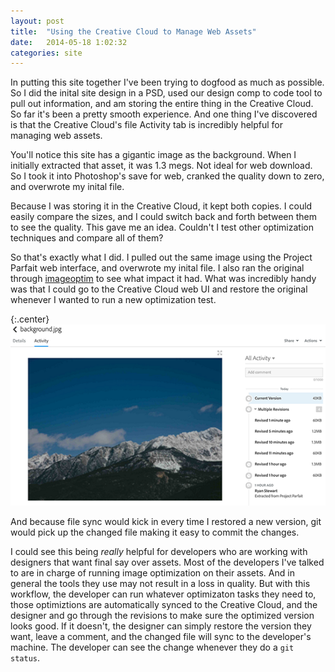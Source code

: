```yaml
---
layout: post
title:  "Using the Creative Cloud to Manage Web Assets"
date:   2014-05-18 1:02:32
categories: site
---
```

In putting this site together I've been trying to dogfood as much as possible. So I did the inital site design in a PSD, used our design comp to code tool to pull out information, and am storing the entire thing in the Creative Cloud. So far it's been a pretty smooth experience. And one thing I've discovered is that the Creative Cloud's file Activity tab is incredibly helpful for managing web assets.

You'll notice this site has a gigantic image as the background. When I initially extracted that asset, it was 1.3 megs. Not ideal for web download. So I took it into Photoshop's save for web, cranked the quality down to zero, and overwrote my inital file. 

Because I was storing it in the Creative Cloud, it kept both copies. I could easily compare the sizes, and I could switch back and forth between them to see the quality. This gave me an idea. Couldn't I test other optimization techniques and compare all of them?

So that's exactly what I did. I pulled out the same image using the Project Parfait web interface, and overwrote my inital file. I also ran the original through [imageoptim](http://imageoptim.com/) to see what impact it had. What was incredibly handy was that I could go to the Creative Cloud web UI and restore the original whenever I wanted to run a new optimization test. 

{:.center}
[![Creative Cloud Versions](/img/posts/creative-cloud-versions-thumbnail.png)](/img/posts/creative-cloud-versions.png)

And because file sync would kick in every time I restored a new version, git would pick up the changed file making it easy to commit the changes.

I could see this being *really* helpful for developers who are working with designers that want final say over assets. Most of the developers I've talked to are in charge of running image optimization on their assets. And in general the tools they use may not result in a loss in quality. But with this workflow, the developer can run whatever optimizaton tasks they need to, those optimiztions are automatically synced to the Creative Cloud, and the designer and go through the revisions to make sure the optimized version looks good. If it doesn't, the designer can simply restore the version they want, leave a comment, and the changed file will sync to the developer's machine. The developer can see the change whenever they do a `git status`. 